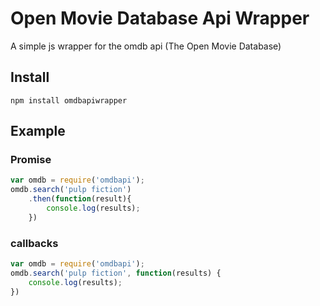 Open Movie Database Api Wrapper
===============================

A simple js wrapper for the omdb api (The Open Movie Database)

## Install 

```
npm install omdbapiwrapper
```

## Example

### Promise
```js
var omdb = require('omdbapi');
omdb.search('pulp fiction')
	.then(function(result){
		console.log(results);
	})
```

### callbacks
```js
var omdb = require('omdbapi');
omdb.search('pulp fiction', function(results) {
	console.log(results);
})
```
